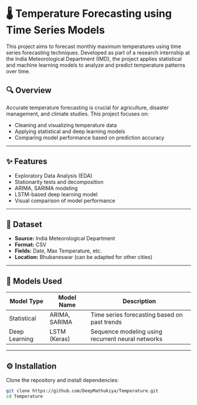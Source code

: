 # 🌡️ Temperature Forecasting using Time Series Models

This project aims to forecast monthly maximum temperatures using time series forecasting techniques. Developed as part of a research internship at the India Meteorological Department (IMD), the project applies statistical and machine learning models to analyze and predict temperature patterns over time.



## 🔍 Overview

Accurate temperature forecasting is crucial for agriculture, disaster management, and climate studies. This project focuses on:

- Cleaning and visualizing temperature data
- Applying statistical and deep learning models
- Comparing model performance based on prediction accuracy

---

## ✨ Features

- Exploratory Data Analysis (EDA)
- Stationarity tests and decomposition
- ARIMA, SARIMA modeling
- LSTM-based deep learning model
- Visual comparison of model performance

---

## 📂 Dataset

- **Source:** India Meteorological Department
- **Format:** CSV
- **Fields:** Date, Max Temperature, etc.
- **Location:** Bhubaneswar (can be adapted for other cities)

---

## 🧠 Models Used

| Model Type     | Model Name     | Description                                           |
|----------------|----------------|-------------------------------------------------------|
| Statistical    | ARIMA, SARIMA  | Time series forecasting based on past trends         |
| Deep Learning  | LSTM (Keras)   | Sequence modeling using recurrent neural networks    |

---

## ⚙️ Installation

Clone the repository and install dependencies:

```bash
git clone https://github.com/DeepMathukiya/Temperature.git
cd Temperature
```

